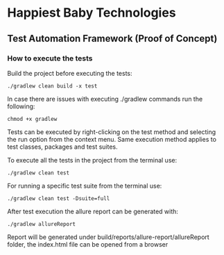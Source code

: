 # Happiest Baby Technologies
## Test Automation Framework (Proof of Concept)

### How to execute the tests

Build the project before executing the tests:

`./gradlew clean build -x test`

In case there are issues with executing ./gradlew commands run the following:

`chmod +x gradlew`

Tests can be executed by right-clicking on the test method and selecting the run option from the context menu. 
Same execution method applies to test classes, packages and test suites.

To execute all the tests in the project from the terminal use:

`./gradlew clean test`

For running a specific test suite from the terminal use:

`./gradlew clean test -Dsuite=full`

After test execution the allure report can be generated with:

`./gradlew allureReport`

Report will be generated under build/reports/allure-report/allureReport folder, the index.html file can be opened from a browser 